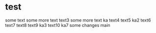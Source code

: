 # test
some text
some more text
text3
some more text ka
text4
text5
ka2
text6
text7
text8
text9
ka3
text10
ka7
some changes main
